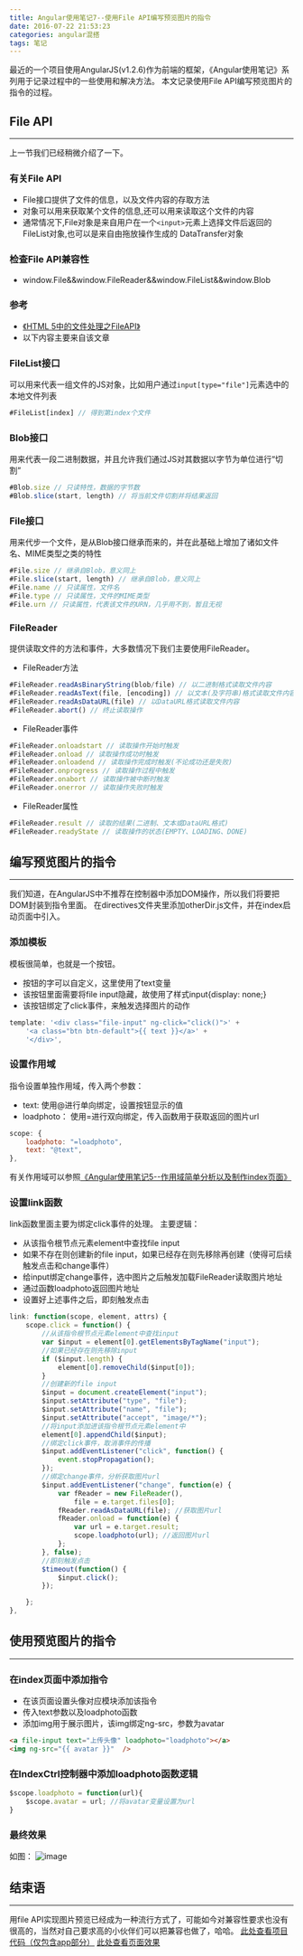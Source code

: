 ```yaml
---
title: Angular使用笔记7--使用File API编写预览图片的指令
date: 2016-07-22 21:53:23
categories: angular混搭
tags: 笔记
---
```

最近的一个项目使用AngularJS(v1.2.6)作为前端的框架，《Angular使用笔记》系列用于记录过程中的一些使用和解决方法。
本文记录使用File API编写预览图片的指令的过程。
<!--more-->
## File API
-----
上一节我们已经稍微介绍了一下。
### 有关File API
- File接口提供了文件的信息，以及文件内容的存取方法
- 对象可以用来获取某个文件的信息,还可以用来读取这个文件的内容
- 通常情况下,File对象是来自用户在一个`<input>`元素上选择文件后返回的FileList对象,也可以是来自由拖放操作生成的 DataTransfer对象

### 检查File API兼容性
- window.File&&window.FileReader&&window.FileList&&window.Blob

### 参考
- [《HTML 5中的文件处理之FileAPI》](http://bulaoge.net/topic.blg?dmn=g3g4&tid=2344378#Content)
- 以下内容主要来自该文章

### FileList接口
可以用来代表一组文件的JS对象，比如用户通过`input[type="file"]`元素选中的本地文件列表
``` javascript
#FileList[index] // 得到第index个文件
```

### Blob接口
用来代表一段二进制数据，并且允许我们通过JS对其数据以字节为单位进行“切割”
``` javascript
#Blob.size // 只读特性，数据的字节数  
#Blob.slice(start, length) // 将当前文件切割并将结果返回 
```

### File接口
用来代步一个文件，是从Blob接口继承而来的，并在此基础上增加了诸如文件名、MIME类型之类的特性
``` javascript
#File.size // 继承自Blob，意义同上  
#File.slice(start, length) // 继承自Blob，意义同上  
#File.name // 只读属性，文件名  
#File.type // 只读属性，文件的MIME类型  
#File.urn // 只读属性，代表该文件的URN，几乎用不到，暂且无视 
```

### FileReader
提供读取文件的方法和事件，大多数情况下我们主要使用FileReader。
- FileReader方法

``` javascript
#FileReader.readAsBinaryString(blob/file) // 以二进制格式读取文件内容  
#FileReader.readAsText(file, [encoding]) // 以文本(及字符串)格式读取文件内容，并且可以强制选择文件编码  
#FileReader.readAsDataURL(file) // 以DataURL格式读取文件内容  
#FileReader.abort() // 终止读取操作 
```

- FileReader事件

``` javascript
#FileReader.onloadstart // 读取操作开始时触发  
#FileReader.onload // 读取操作成功时触发  
#FileReader.onloadend // 读取操作完成时触发(不论成功还是失败)  
#FileReader.onprogress // 读取操作过程中触发  
#FileReader.onabort // 读取操作被中断时触发  
#FileReader.onerror // 读取操作失败时触发 
```

- FileReader属性

``` javascript
#FileReader.result // 读取的结果(二进制、文本或DataURL格式)  
#FileReader.readyState // 读取操作的状态(EMPTY、LOADING、DONE)
```

## 编写预览图片的指令
-----
我们知道，在AngularJS中不推荐在控制器中添加DOM操作，所以我们将要把DOM封装到指令里面。
在directives文件夹里添加otherDir.js文件，并在index启动页面中引入。

### 添加模板
模板很简单，也就是一个按钮。
- 按钮的字可以自定义，这里使用了text变量
- 该按钮里面需要将file input隐藏，故使用了样式input{display: none;}
- 该按钮绑定了click事件，来触发选择图片的动作

``` javascript
template: '<div class="file-input" ng-click="click()">' +
	'<a class="btn btn-default">{{ text }}</a>' +
	'</div>',
```

### 设置作用域
指令设置单独作用域，传入两个参数：
- text: 使用@进行单向绑定，设置按钮显示的值
- loadphoto： 使用=进行双向绑定，传入函数用于获取返回的图片url

``` javascript
scope: {
	loadphoto: "=loadphoto",
	text: "@text",
},
```
有关作用域可以参照[《Angular使用笔记5--作用域简单分析以及制作index页面》](/2016/07/16/angular-note-5-fullfill-index/)

### 设置link函数
link函数里面主要为绑定click事件的处理。
主要逻辑：
- 从该指令根节点元素element中查找file input
- 如果不存在则创建新的file input，如果已经存在则先移除再创建（使得可后续触发点击和change事件）
- 给input绑定change事件，选中图片之后触发加载FileReader读取图片地址
- 通过函数loadphoto返回图片地址
- 设置好上述事件之后，即刻触发点击

``` javascript
link: function(scope, element, attrs) {
	scope.click = function() {
		//从该指令根节点元素element中查找input
		var $input = element[0].getElementsByTagName("input");
		//如果已经存在则先移除input
		if ($input.length) {
			element[0].removeChild($input[0]);
		}
		//创建新的file input
		$input = document.createElement("input");
		$input.setAttribute("type", "file");
		$input.setAttribute("name", "file");
		$input.setAttribute("accept", "image/*");
		//将input添加进该指令根节点元素element中
		element[0].appendChild($input);
		//绑定click事件，取消事件的传播
		$input.addEventListener("click", function() {
			event.stopPropagation();
		});
		//绑定change事件，分析获取图片url
		$input.addEventListener("change", function(e) {
			var fReader = new FileReader(),
				file = e.target.files[0];
			fReader.readAsDataURL(file); //获取图片url
			fReader.onload = function(e) {
				var url = e.target.result;
				scope.loadphoto(url); //返回图片url
			};
		}, false);
		//即刻触发点击
		$timeout(function() {
			$input.click();
		});

	};
},
```

## 使用预览图片的指令
-----
### 在index页面中添加指令
- 在该页面设置头像对应模块添加该指令
- 传入text参数以及loadphoto函数
- 添加img用于展示图片，该img绑定ng-src，参数为avatar

``` html
<a file-input text="上传头像" loadphoto="loadphoto"></a>
<img ng-src="{{ avatar }}"  />
```

### 在IndexCtrl控制器中添加loadphoto函数逻辑
``` javascript
$scope.loadphoto = function(url){
	$scope.avatar = url; //将avatar变量设置为url
}
```

### 最终效果
如图：
![image](http://o905ne85q.bkt.clouddn.com/DC13.tmp.png)

## 结束语
-----
用file API实现图片预览已经成为一种流行方式了，可能如今对兼容性要求也没有很高的，当然对自己要求高的小伙伴们可以把兼容也做了，哈哈。
[此处查看项目代码（仅包含app部分）](https://github.com/godbasin/godbasin.github.io/tree/blog-codes/angular-notes/7-load-image)
[此处查看页面效果](http://o9grhhyar.bkt.clouddn.com/7-load-image/index.html#/index)